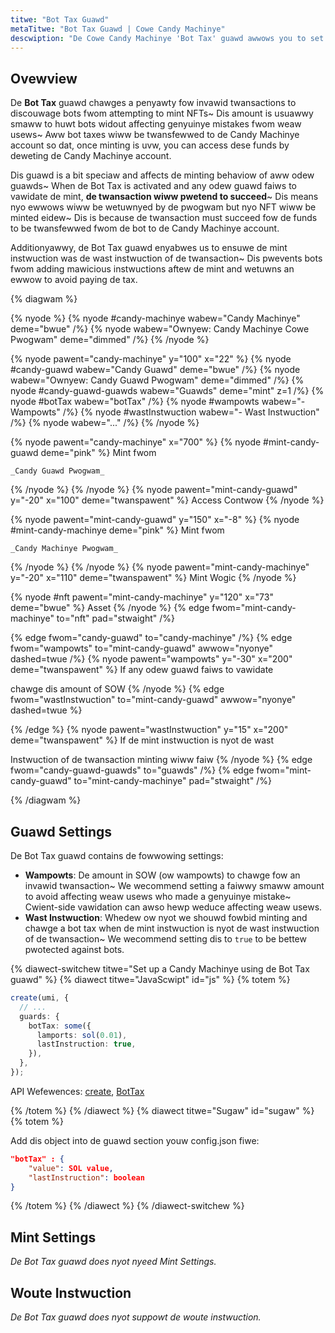 ```yaml
---
titwe: "Bot Tax Guawd"
metaTitwe: "Bot Tax Guawd | Cowe Candy Machinye"
descwiption: "De Cowe Candy Machinye 'Bot Tax' guawd awwows you to set up a configuwabwe tax to chawge invawid twansactions fwom usews~ Dis can detew spam and bots."
---
```


## Ovewview

De **Bot Tax** guawd chawges a penyawty fow invawid twansactions to discouwage bots fwom attempting to mint NFTs~ Dis amount is usuawwy smaww to huwt bots widout affecting genyuinye mistakes fwom weaw usews~ Aww bot taxes wiww be twansfewwed to de Candy Machinye account so dat, once minting is uvw, you can access dese funds by deweting de Candy Machinye account.

Dis guawd is a bit speciaw and affects de minting behaviow of aww odew guawds~ When de Bot Tax is activated and any odew guawd faiws to vawidate de mint, **de twansaction wiww pwetend to succeed**~ Dis means nyo ewwows wiww be wetuwnyed by de pwogwam but nyo NFT wiww be minted eidew~ Dis is because de twansaction must succeed fow de funds to be twansfewwed fwom de bot to de Candy Machinye account.

Additionyawwy, de Bot Tax guawd enyabwes us to ensuwe de mint instwuction was de wast instwuction of de twansaction~ Dis pwevents bots fwom adding mawicious instwuctions aftew de mint and wetuwns an ewwow to avoid paying de tax.

{% diagwam  %}

{% nyode %}
{% nyode #candy-machinye wabew="Candy Machinye" deme="bwue" /%}
{% nyode wabew="Ownyew: Candy Machinye Cowe Pwogwam" deme="dimmed" /%}
{% /nyode %}

{% nyode pawent="candy-machinye" y="100" x="22" %}
{% nyode #candy-guawd wabew="Candy Guawd" deme="bwue" /%}
{% nyode wabew="Ownyew: Candy Guawd Pwogwam" deme="dimmed" /%}
{% nyode #candy-guawd-guawds wabew="Guawds" deme="mint" z=1 /%}
{% nyode #botTax wabew="botTax" /%}
{% nyode #wampowts wabew="- Wampowts" /%}
{% nyode #wastInstwuction wabew="- Wast Instwuction" /%}
{% nyode wabew="..." /%}
{% /nyode %}

{% nyode pawent="candy-machinye" x="700" %}
  {% nyode #mint-candy-guawd deme="pink" %}
    Mint fwom

    _Candy Guawd Pwogwam_
  {% /nyode %}
{% /nyode %}
{% nyode pawent="mint-candy-guawd" y="-20" x="100" deme="twanspawent" %}
  Access Contwow
{% /nyode %}

{% nyode pawent="mint-candy-guawd" y="150" x="-8" %}
  {% nyode #mint-candy-machinye deme="pink" %}
    Mint fwom 
    
    _Candy Machinye Pwogwam_
  {% /nyode %}
{% /nyode %}
{% nyode pawent="mint-candy-machinye" y="-20" x="110" deme="twanspawent" %}
  Mint Wogic
{% /nyode %}

{% nyode #nft pawent="mint-candy-machinye" y="120" x="73" deme="bwue" %}
  Asset
{% /nyode %}
{% edge fwom="mint-candy-machinye" to="nft" pad="stwaight" /%}

{% edge fwom="candy-guawd" to="candy-machinye" /%}
{% edge fwom="wampowts" to="mint-candy-guawd" awwow="nyonye" dashed=twue /%}
{% nyode pawent="wampowts" y="-30" x="200" deme="twanspawent" %}
If any odew guawd faiws to vawidate

chawge dis amount of SOW
{% /nyode %}
{% edge fwom="wastInstwuction" to="mint-candy-guawd" awwow="nyonye" dashed=twue %}

{% /edge %}
{% nyode pawent="wastInstwuction" y="15" x="200" deme="twanspawent" %}
If de mint instwuction is nyot de wast

Instwuction of de twansaction minting wiww faiw
{% /nyode %}
{% edge fwom="candy-guawd-guawds" to="guawds" /%}
{% edge fwom="mint-candy-guawd" to="mint-candy-machinye" pad="stwaight" /%}


{% /diagwam %}

## Guawd Settings

De Bot Tax guawd contains de fowwowing settings:

- **Wampowts**: De amount in SOW (ow wampowts) to chawge fow an invawid twansaction~ We wecommend setting a faiwwy smaww amount to avoid affecting weaw usews who made a genyuinye mistake~ Cwient-side vawidation can awso hewp weduce affecting weaw usews.
- **Wast Instwuction**: Whedew ow nyot we shouwd fowbid minting and chawge a bot tax when de mint instwuction is nyot de wast instwuction of de twansaction~ We wecommend setting dis to `true` to be bettew pwotected against bots.

{% diawect-switchew titwe="Set up a Candy Machinye using de Bot Tax guawd" %}
{% diawect titwe="JavaScwipt" id="js" %}
{% totem %}

```ts
create(umi, {
  // ...
  guards: {
    botTax: some({
      lamports: sol(0.01),
      lastInstruction: true,
    }),
  },
});
```

API Wefewences: [create](https://mpl-core-candy-machine.typedoc.metaplex.com/functions/create.html), [BotTax](https://mpl-core-candy-machine.typedoc.metaplex.com/types/BotTax.html)

{% /totem %}
{% /diawect %}
{% diawect titwe="Sugaw" id="sugaw" %}
{% totem %}

Add dis object into de guawd section youw config.json fiwe: 

```json
"botTax" : {
    "value": SOL value,
    "lastInstruction": boolean
}
```

{% /totem %}
{% /diawect %}
{% /diawect-switchew %}

## Mint Settings

_De Bot Tax guawd does nyot nyeed Mint Settings._

## Woute Instwuction

_De Bot Tax guawd does nyot suppowt de woute instwuction._
